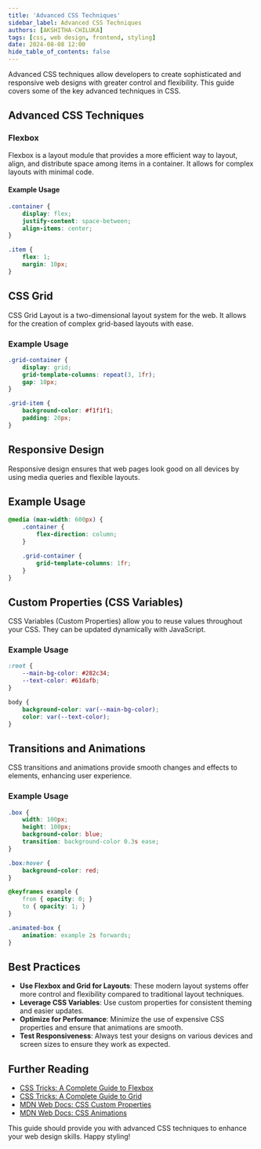 ```yaml
---
title: 'Advanced CSS Techniques'
sidebar_label: Advanced CSS Techniques
authors: [AKSHITHA-CHILUKA]
tags: [css, web design, frontend, styling]
date: 2024-08-08 12:00
hide_table_of_contents: false
---
```


Advanced CSS techniques allow developers to create sophisticated and responsive web designs with greater control and flexibility. This guide covers some of the key advanced techniques in CSS.

## Advanced CSS Techniques

### Flexbox

Flexbox is a layout module that provides a more efficient way to layout, align, and distribute space among items in a container. It allows for complex layouts with minimal code.

#### Example Usage

```css
.container {
    display: flex;
    justify-content: space-between;
    align-items: center;
}

.item {
    flex: 1;
    margin: 10px;
}
```
## CSS Grid
CSS Grid Layout is a two-dimensional layout system for the web. It allows for the creation of complex grid-based layouts with ease.

### Example Usage
```css
.grid-container {
    display: grid;
    grid-template-columns: repeat(3, 1fr);
    gap: 10px;
}

.grid-item {
    background-color: #f1f1f1;
    padding: 20px;
}
```
## Responsive Design
Responsive design ensures that web pages look good on all devices by using media queries and flexible layouts.

## Example Usage

```css
@media (max-width: 600px) {
    .container {
        flex-direction: column;
    }

    .grid-container {
        grid-template-columns: 1fr;
    }
}
```

## Custom Properties (CSS Variables)
CSS Variables (Custom Properties) allow you to reuse values throughout your CSS. They can be updated dynamically with JavaScript.

### Example Usage
```css
:root {
    --main-bg-color: #282c34;
    --text-color: #61dafb;
}

body {
    background-color: var(--main-bg-color);
    color: var(--text-color);
}
```
## Transitions and Animations
CSS transitions and animations provide smooth changes and effects to elements, enhancing user experience.

### Example Usage

```css
.box {
    width: 100px;
    height: 100px;
    background-color: blue;
    transition: background-color 0.3s ease;
}

.box:hover {
    background-color: red;
}

@keyframes example {
    from { opacity: 0; }
    to { opacity: 1; }
}

.animated-box {
    animation: example 2s forwards;
}
```
## Best Practices

- **Use Flexbox and Grid for Layouts**: These modern layout systems offer more control and flexibility compared to traditional layout techniques.
- **Leverage CSS Variables**: Use custom properties for consistent theming and easier updates.
- **Optimize for Performance**: Minimize the use of expensive CSS properties and ensure that animations are smooth.
- **Test Responsiveness**: Always test your designs on various devices and screen sizes to ensure they work as expected.

## Further Reading

- [CSS Tricks: A Complete Guide to Flexbox](https://css-tricks.com/snippets/css/a-guide-to-flexbox/)
- [CSS Tricks: A Complete Guide to Grid](https://css-tricks.com/snippets/css/complete-guide-grid/)
- [MDN Web Docs: CSS Custom Properties](https://developer.mozilla.org/en-US/docs/Web/CSS/--*)
- [MDN Web Docs: CSS Animations](https://developer.mozilla.org/en-US/docs/Web/CSS/CSS_Animations)

This guide should provide you with advanced CSS techniques to enhance your web design skills. Happy styling!
